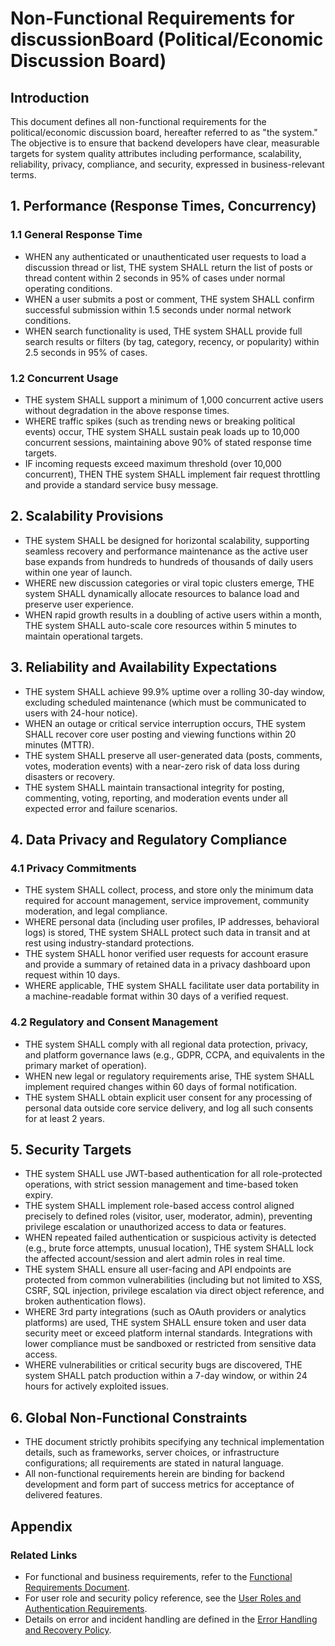 # Non-Functional Requirements for discussionBoard (Political/Economic Discussion Board)

## Introduction
This document defines all non-functional requirements for the political/economic discussion board, hereafter referred to as "the system." The objective is to ensure that backend developers have clear, measurable targets for system quality attributes including performance, scalability, reliability, privacy, compliance, and security, expressed in business-relevant terms. 

## 1. Performance (Response Times, Concurrency)

### 1.1 General Response Time
- WHEN any authenticated or unauthenticated user requests to load a discussion thread or list, THE system SHALL return the list of posts or thread content within 2 seconds in 95% of cases under normal operating conditions.
- WHEN a user submits a post or comment, THE system SHALL confirm successful submission within 1.5 seconds under normal network conditions.
- WHEN search functionality is used, THE system SHALL provide full search results or filters (by tag, category, recency, or popularity) within 2.5 seconds in 95% of cases.

### 1.2 Concurrent Usage
- THE system SHALL support a minimum of 1,000 concurrent active users without degradation in the above response times.
- WHERE traffic spikes (such as trending news or breaking political events) occur, THE system SHALL sustain peak loads up to 10,000 concurrent sessions, maintaining above 90% of stated response time targets.
- IF incoming requests exceed maximum threshold (over 10,000 concurrent), THEN THE system SHALL implement fair request throttling and provide a standard service busy message.

## 2. Scalability Provisions
- THE system SHALL be designed for horizontal scalability, supporting seamless recovery and performance maintenance as the active user base expands from hundreds to hundreds of thousands of daily users within one year of launch.
- WHERE new discussion categories or viral topic clusters emerge, THE system SHALL dynamically allocate resources to balance load and preserve user experience.
- WHEN rapid growth results in a doubling of active users within a month, THE system SHALL auto-scale core resources within 5 minutes to maintain operational targets.

## 3. Reliability and Availability Expectations
- THE system SHALL achieve 99.9% uptime over a rolling 30-day window, excluding scheduled maintenance (which must be communicated to users with 24-hour notice).
- WHEN an outage or critical service interruption occurs, THE system SHALL recover core user posting and viewing functions within 20 minutes (MTTR).
- THE system SHALL preserve all user-generated data (posts, comments, votes, moderation events) with a near-zero risk of data loss during disasters or recovery.
- THE system SHALL maintain transactional integrity for posting, commenting, voting, reporting, and moderation events under all expected error and failure scenarios.

## 4. Data Privacy and Regulatory Compliance
### 4.1 Privacy Commitments
- THE system SHALL collect, process, and store only the minimum data required for account management, service improvement, community moderation, and legal compliance.
- WHERE personal data (including user profiles, IP addresses, behavioral logs) is stored, THE system SHALL protect such data in transit and at rest using industry-standard protections.
- THE system SHALL honor verified user requests for account erasure and provide a summary of retained data in a privacy dashboard upon request within 10 days.
- WHERE applicable, THE system SHALL facilitate user data portability in a machine-readable format within 30 days of a verified request.

### 4.2 Regulatory and Consent Management
- THE system SHALL comply with all regional data protection, privacy, and platform governance laws (e.g., GDPR, CCPA, and equivalents in the primary market of operation).
- WHEN new legal or regulatory requirements arise, THE system SHALL implement required changes within 60 days of formal notification.
- THE system SHALL obtain explicit user consent for any processing of personal data outside core service delivery, and log all such consents for at least 2 years.
  
## 5. Security Targets
- THE system SHALL use JWT-based authentication for all role-protected operations, with strict session management and time-based token expiry.
- THE system SHALL implement role-based access control aligned precisely to defined roles (visitor, user, moderator, admin), preventing privilege escalation or unauthorized access to data or features.
- WHEN repeated failed authentication or suspicious activity is detected (e.g., brute force attempts, unusual location), THE system SHALL lock the affected account/session and alert admin roles in real time.
- THE system SHALL ensure all user-facing and API endpoints are protected from common vulnerabilities (including but not limited to XSS, CSRF, SQL injection, privilege escalation via direct object reference, and broken authentication flows).
- WHERE 3rd party integrations (such as OAuth providers or analytics platforms) are used, THE system SHALL ensure token and user data security meet or exceed platform internal standards. Integrations with lower compliance must be sandboxed or restricted from sensitive data access.
- WHERE vulnerabilities or critical security bugs are discovered, THE system SHALL patch production within a 7-day window, or within 24 hours for actively exploited issues.

## 6. Global Non-Functional Constraints
- THE document strictly prohibits specifying any technical implementation details, such as frameworks, server choices, or infrastructure configurations; all requirements are stated in natural language.
- All non-functional requirements herein are binding for backend development and form part of success metrics for acceptance of delivered features.

## Appendix
### Related Links
- For functional and business requirements, refer to the [Functional Requirements Document](./04-functional-requirements.md).
- For user role and security policy reference, see the [User Roles and Authentication Requirements](./02-user-roles-and-authentication.md).
- Details on error and incident handling are defined in the [Error Handling and Recovery Policy](./10-error-handling-and-recovery.md).

